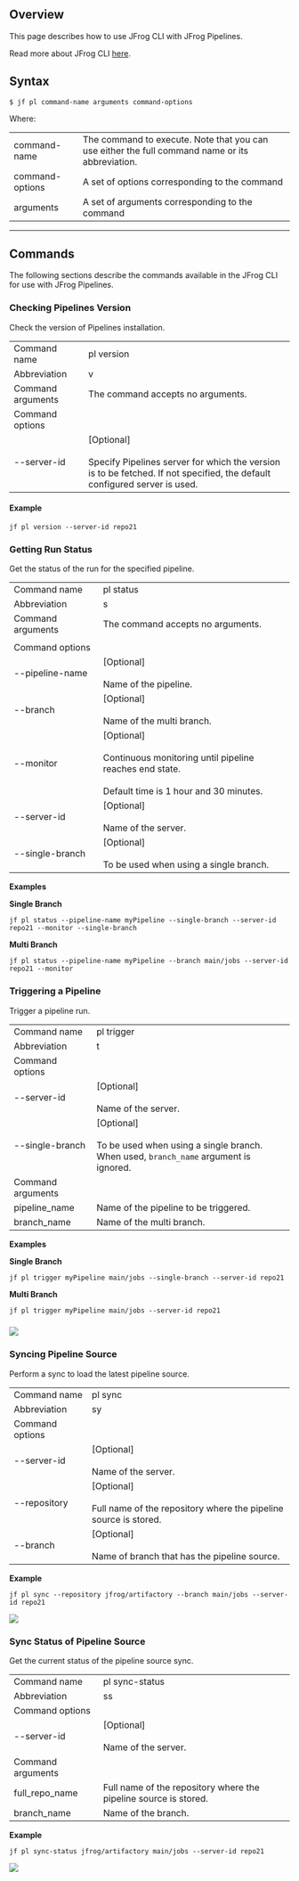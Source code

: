 Overview
--------

This page describes how to use JFrog CLI with JFrog Pipelines.

Read more about JFrog CLI [here](https://jfrog-external.fluidtopics.net/r/help/JFrog-CLI/JFrog-CLI).

Syntax
------

	$ jf pl command-name arguments command-options

Where:

|                 |                                                                                                 |
|-----------------|-------------------------------------------------------------------------------------------------|
| command-name    | The command to execute. Note that you can use either the full command name or its abbreviation. |
| command-options | A set of options corresponding to the command                                                   |
| arguments       | A set of arguments corresponding to the command                                                 |


  

* * *

Commands
--------

The following sections describe the commands available in the JFrog CLI for use with JFrog Pipelines.

### Checking Pipelines Version 

Check the version of Pipelines installation.

|                   |                                                                                                                                               |
|-------------------|-----------------------------------------------------------------------------------------------------------------------------------------------|
| Command name      | pl version                                                                                                                                    |
| Abbreviation      | v                                                                                                                                             |
| Command arguments | The command accepts no arguments.                                                                                                             |
| Command options   |                                                                                                                                               |
| --server-id       | \[Optional\]<br><br>Specify Pipelines server for which the version is to be fetched. If not specified, the default configured server is used. |

#### **Example**

	jf pl version --server-id repo21

### Getting Run Status

Get the status of the run for the specified pipeline.

|                   |                                                                                                                           |
|-------------------|---------------------------------------------------------------------------------------------------------------------------|
| Command name      | pl status                                                                                                                 |
| Abbreviation      | s                                                                                                                         |
| Command arguments | The command accepts no arguments.                                                                                         |
|                   |                                                                                                                           |
| Command options   |                                                                                                                           |
| --pipeline-name   | \[Optional\]<br><br>Name of the pipeline.                                                                                 |
| --branch          | \[Optional\]<br><br>Name of the multi branch.                                                                             |
| --monitor         | \[Optional\]<br><br>Continuous monitoring until pipeline reaches end state.<br><br>Default time is 1 hour and 30 minutes. |
| --server-id       | \[Optional\]<br><br>Name of the server.                                                                                   |
| --single-branch   | \[Optional\]<br><br>To be used when using a single branch.                                                                |

**Examples**

**Single Branch**

	jf pl status --pipeline-name myPipeline --single-branch --server-id repo21 --monitor --single-branch

**Multi Branch**

	jf pl status --pipeline-name myPipeline --branch main/jobs --server-id repo21 --monitor

### Triggering a Pipeline

Trigger a pipeline run.

|                   |                                                                                                          |
|-------------------|----------------------------------------------------------------------------------------------------------|
| Command name      | pl trigger                                                                                               |
| Abbreviation      | t                                                                                                        |
| Command options   |                                                                                                          |
| --server-id       | \[Optional\]<br><br>Name of the server.                                                                  |
| --single-branch   | \[Optional\]<br><br>To be used when using a single branch. When used, `branch_name` argument is ignored. |
| Command arguments |                                                                                                          |
| pipeline_name     | Name of the pipeline to be triggered.                                                                    |
| branch_name       | Name of the multi branch.                                                                                |

**Examples**

**Single Branch**

	jf pl trigger myPipeline main/jobs --single-branch --server-id repo21

**Multi Branch**

	jf pl trigger myPipeline main/jobs --server-id repo21

### ![](attachments/180127127/180127382.png)

### Syncing Pipeline Source

Perform a sync to load the latest pipeline source.

|                 |                                                                                      |
|-----------------|--------------------------------------------------------------------------------------|
| Command name    | pl sync                                                                              |
| Abbreviation    | sy                                                                                   |
| Command options |                                                                                      |
| --server-id     | \[Optional\]<br><br>Name of the server.                                              |
| --repository    | \[Optional\]<br><br>Full name of the repository where the pipeline source is stored. |
| --branch        | \[Optional\]<br><br>Name of branch that has the pipeline source.                     |

**Example**

	jf pl sync --repository jfrog/artifactory --branch main/jobs --server-id repo21

![](attachments/180127127/180127380.png)

### Sync Status of Pipeline Source

Get the current status of the pipeline source sync.

|                   |                                                                  |
|-------------------|------------------------------------------------------------------|
| Command name      | pl sync-status                                                   |
| Abbreviation      | ss                                                               |
| Command options   |                                                                  |
| --server-id       | \[Optional\]<br><br>Name of the server.                          |
| Command arguments |                                                                  |
| full\_repo\_name  | Full name of the repository where the pipeline source is stored. |
| branch_name       | Name of the branch.                                              |

**Example**

	jf pl sync-status jfrog/artifactory main/jobs --server-id repo21

![](attachments/180127127/180127381.png)
